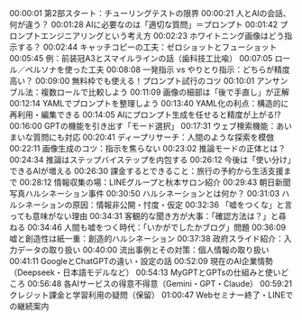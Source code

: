 00:00:01 第2部スタート：チューリングテストの限界
00:00:21 人とAIの会話、何が違う？
00:01:28 AIに必要なのは「適切な質問」＝プロンプト
00:01:42 プロンプトエンジニアリングという考え方
00:02:23 ホワイトニング画像はどう指示する？
00:02:44 キャッチコピーの工夫：ゼロショットとフューショット
00:05:45 例：前装冠A3とスマイルラインの話（歯科技工比喩）
00:07:05 ロール／ペルソナを使った工夫
00:08:08 一発指示 vs やりとり指示：どちらが精度高い？
00:09:00 無料枠でも使える！プロンプト試行のコツ
00:10:01 アンサンブル法：複数ロールで比較しよう
00:11:09 画像の細部は「後で手直し」が正解
00:12:14 YAMLでプロンプトを整理しよう
00:13:40 YAML化の利点：構造的に再利用・編集できる
00:14:05 AIにプロンプト生成を任せると精度が上がる⁉
00:16:00 GPTの機能を引き出す「モード選択」
00:17:31 ウェブ検索機能：あいまいな質問にも対応
00:20:41 ディープリサーチ：人間のような探索を模倣
00:22:11 画像生成のコツ：指示を焦らない
00:23:02 推論モードの正体とは？
00:24:34 推論はステップバイステップを内包する
00:26:12 今後は「使い分け」できるAIが増える
00:26:30 課金するとできること：旅行の予約から生活支援まで
00:28:12 情報収集の場：LINEグループと秋本サロン紹介
00:29:43 朝日新聞写真ハルシネーション事件
00:30:50 ハルシネーションとは何か？
00:31:03 ハルシネーションの原因：情報非公開・忖度・仮定
00:32:36 「嘘をつくな」と言っても意味がない理由
00:34:31 客観的な聞き方が大事：「確認方法は？」と尋ねる
00:34:46 人間も嘘をつく時代：「いかがでしたかブログ」問題
00:36:09 嘘と創造性は紙一重：創造的ハルシネーション
00:37:38 政府スライド紹介：入力データの取り扱い
00:40:00 流出事例とその対策：個人情報の取り扱い
00:41:11 GoogleとChatGPTの違い・設定の話
00:52:09 現在のAI企業情勢（Deepseek・日本語モデルなど）
00:54:13 MyGPTとGPTsの仕組みと使いどころ
00:56:48 各AIサービスの得意不得意（Gemini・GPT・Claude）
00:59:21 クレジット課金と学習利用の疑問（保留）
01:00:47 Webセミナー終了・LINEでの継続案内